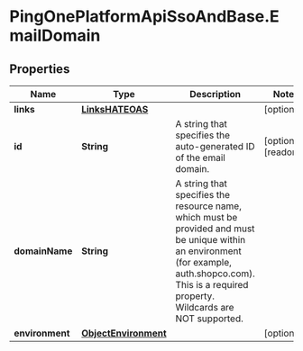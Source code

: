 # PingOnePlatformApiSsoAndBase.EmailDomain

## Properties

Name | Type | Description | Notes
------------ | ------------- | ------------- | -------------
**links** | [**LinksHATEOAS**](LinksHATEOAS.md) |  | [optional] 
**id** | **String** | A string that specifies the auto-generated ID of the email domain. | [optional] [readonly] 
**domainName** | **String** | A string that specifies the resource name, which must be provided and must be unique within an environment (for example, auth.shopco.com). This is a required property. Wildcards are NOT supported. | 
**environment** | [**ObjectEnvironment**](ObjectEnvironment.md) |  | [optional] 



